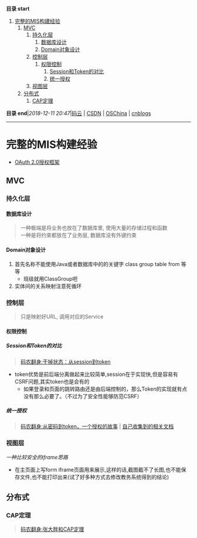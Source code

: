 **目录 start**

1. [完整的MIS构建经验](#完整的mis构建经验)
    1. [MVC](#mvc)
        1. [持久化层](#持久化层)
            1. [数据库设计](#数据库设计)
            1. [Domain对象设计](#domain对象设计)
        1. [控制层](#控制层)
            1. [权限控制](#权限控制)
                1. [Session和Token的对比](#session和token的对比)
                1. [统一授权](#统一授权)
        1. [视图层](#视图层)
    1. [分布式](#分布式)
        1. [CAP定理](#cap定理)

**目录 end**|_2018-12-11 20:47_|[码云](https://gitee.com/gin9) | [CSDN](http://blog.csdn.net/kcp606) | [OSChina](https://my.oschina.net/kcp1104) | [cnblogs](http://www.cnblogs.com/kuangcp)
****************************************
# 完整的MIS构建经验

- [OAuth 2.0授权框架](https://github.com/jeansfish/RFC6749.zh-cn/blob/master/index.md)


## MVC
### 持久化层
#### 数据库设计
> 一种极端是将业务也放在了数据库里, 使用大量的存储过程和函数  
> 一种是将约束都放在了业务层, 数据库没有外键约束

#### Domain对象设计
1. 首先名称不能使用Java或者数据库中的的关键字 class group table from 等等
    - 班级就用ClassGroup吧
1. 实体间的关系映射注意死循环

### 控制层
> 只是映射好URL, 调用对应的Service

#### 权限控制

##### Session和Token的对比
> [码农翻身:干掉状态：从session到token ](https://mp.weixin.qq.com/s?__biz=MzAxOTc0NzExNg==&mid=2665513566&idx=1&sn=a2688cadbe9c8042ff1abbdf04a8bd5e&chksm=80d67a1db7a1f30b28b93ed2ab29edfbf982b780433e4bfd178e3cc52cb1f9100cc8f923db4f&scene=21#wechat_redirect)

- token优势是前后端分离做起来比较简单,session在于实现快,但是容易有CSRF问题,其实token也是会有的
    - 如果登录和页面的跳转路由还是由后端控制的，那么Token的实现就有点没有那么必要了。（不过为了安全性能够防范CSRF）

##### 统一授权
> [码农翻身:从密码到token，一个授权的故事](https://mp.weixin.qq.com/s?__biz=MzAxOTc0NzExNg==&mid=2665513744&idx=1&sn=93d0db97cfd67422bcd21c8afd00f495&chksm=80d67b53b7a1f24537fdc7c10eb2783357c1f8c65ad55601a722216d2293ae3fb7b1c16e5449&scene=21#wechat_redirect) | [自己收集到的相关文档](/API_DOC.md#登录授权)

### 视图层

*一种比较安全的iframe思路*
- 在主页面上写form iframe页面用来展示,这样的话,截图截不了长图,也不能保存文件,也不能打印出来(试了好多种方式去修改教务系统得到的结论)

## 分布式
### CAP定理
> [码农翻身:张大胖和CAP定理](https://mp.weixin.qq.com/s?__biz=MzAxOTc0NzExNg==&mid=2665513560&idx=1&sn=ba861726537c57bd34253cbce010b5fe&chksm=80d67a1bb7a1f30df37905ce979504aa132dcaef59075577ff52f45f057734825a59f6de75c9&scene=21#wechat_redirect)
